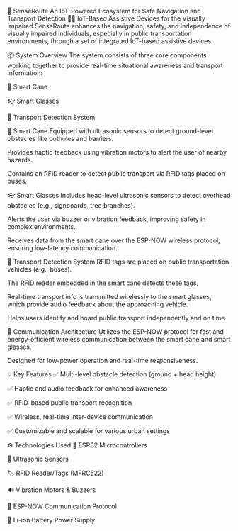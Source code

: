 🚏 SenseRoute
An IoT-Powered Ecosystem for Safe Navigation and Transport Detection
🚶‍♂️ IoT-Based Assistive Devices for the Visually Impaired
SenseRoute enhances the navigation, safety, and independence of visually impaired individuals, especially in public transportation environments, through a set of integrated IoT-based assistive devices.

📦 System Overview
The system consists of three core components working together to provide real-time situational awareness and transport information:

🦯 Smart Cane

👓 Smart Glasses

🚌 Transport Detection System

🦯 Smart Cane
Equipped with ultrasonic sensors to detect ground-level obstacles like potholes and barriers.

Provides haptic feedback using vibration motors to alert the user of nearby hazards.

Contains an RFID reader to detect public transport via RFID tags placed on buses.

👓 Smart Glasses
Includes head-level ultrasonic sensors to detect overhead obstacles (e.g., signboards, tree branches).

Alerts the user via buzzer or vibration feedback, improving safety in complex environments.

Receives data from the smart cane over the ESP-NOW wireless protocol, ensuring low-latency communication.

🚌 Transport Detection System
RFID tags are placed on public transportation vehicles (e.g., buses).

The RFID reader embedded in the smart cane detects these tags.

Real-time transport info is transmitted wirelessly to the smart glasses, which provide audio feedback about the approaching vehicle.

Helps users identify and board public transport independently and on time.

🔗 Communication Architecture
Utilizes the ESP-NOW protocol for fast and energy-efficient wireless communication between the smart cane and smart glasses.

Designed for low-power operation and real-time responsiveness.

💡 Key Features
✅ Multi-level obstacle detection (ground + head height)

✅ Haptic and audio feedback for enhanced awareness

✅ RFID-based public transport recognition

✅ Wireless, real-time inter-device communication

✅ Customizable and scalable for various urban settings

⚙️ Technologies Used
🔌 ESP32 Microcontrollers

📡 Ultrasonic Sensors

🏷️ RFID Reader/Tags (MFRC522)

🔊 Vibration Motors & Buzzers

📶 ESP-NOW Communication Protocol

🔋 Li-ion Battery Power Supply
